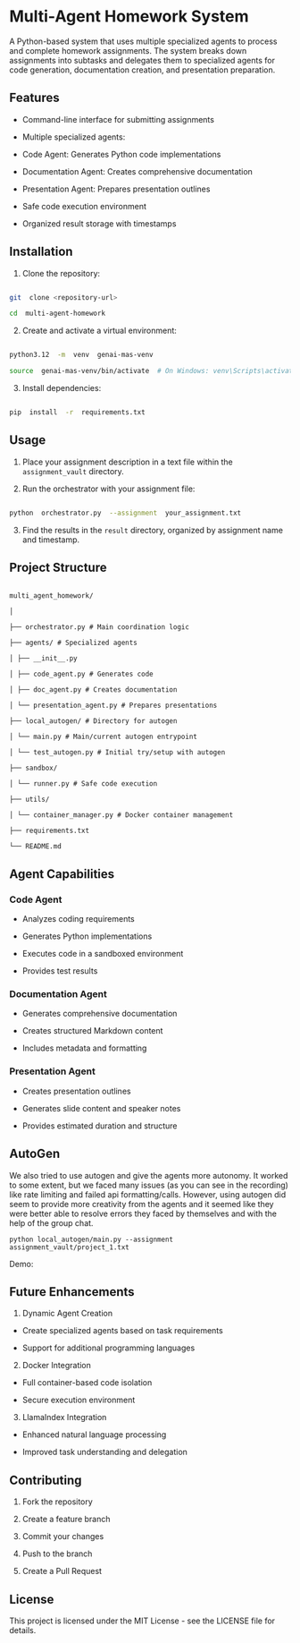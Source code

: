 
# Multi-Agent Homework System

  

A Python-based system that uses multiple specialized agents to process and complete homework assignments. The system breaks down assignments into subtasks and delegates them to specialized agents for code generation, documentation creation, and presentation preparation.

  

## Features

  

- Command-line interface for submitting assignments

- Multiple specialized agents:

- Code Agent: Generates Python code implementations

- Documentation Agent: Creates comprehensive documentation

- Presentation Agent: Prepares presentation outlines

- Safe code execution environment

- Organized result storage with timestamps

  

## Installation

  

1. Clone the repository:

```bash

git  clone <repository-url>

cd  multi-agent-homework

```

  

2. Create and activate a virtual environment:

```bash

python3.12  -m  venv  genai-mas-venv

source  genai-mas-venv/bin/activate  # On Windows: venv\Scripts\activate

```

  

3. Install dependencies:

```bash

pip  install  -r  requirements.txt

```

  

## Usage

  

1. Place your assignment description in a text file within the `assignment_vault` directory.

  

2. Run the orchestrator with your assignment file:

```bash

python  orchestrator.py  --assignment  your_assignment.txt

```

  

3. Find the results in the `result` directory, organized by assignment name and timestamp.

  

## Project Structure

  

```

multi_agent_homework/

│

├── orchestrator.py # Main coordination logic

├── agents/ # Specialized agents

│ ├── __init__.py

│ ├── code_agent.py # Generates code

│ ├── doc_agent.py # Creates documentation

│ └── presentation_agent.py # Prepares presentations

├── local_autogen/ # Directory for autogen

│ └── main.py # Main/current autogen entrypoint

│ └── test_autogen.py # Initial try/setup with autogen

├── sandbox/

│ └── runner.py # Safe code execution

├── utils/

│ └── container_manager.py # Docker container management

├── requirements.txt

└── README.md

```

  

## Agent Capabilities

  

### Code Agent

- Analyzes coding requirements

- Generates Python implementations

- Executes code in a sandboxed environment

- Provides test results

  

### Documentation Agent

- Generates comprehensive documentation

- Creates structured Markdown content

- Includes metadata and formatting

  

### Presentation Agent

- Creates presentation outlines

- Generates slide content and speaker notes

- Provides estimated duration and structure

  
## AutoGen
We also tried to use autogen and give the agents more autonomy. It worked to some extent, but we faced many issues (as you can see in the recording) like rate limiting and failed api formatting/calls. However, using autogen did seem to provide more creativity from the agents and it seemed like they were better able to resolve errors they faced by themselves and with the help of the group chat.

```
python local_autogen/main.py --assignment assignment_vault/project_1.txt
```
Demo:
[](./readme_recordings/autogen_demo.mp4)

## Future Enhancements

  

1. Dynamic Agent Creation

- Create specialized agents based on task requirements

- Support for additional programming languages

  

2. Docker Integration

- Full container-based code isolation

- Secure execution environment

  

3. LlamaIndex Integration

- Enhanced natural language processing

- Improved task understanding and delegation

  

## Contributing

  

1. Fork the repository

2. Create a feature branch

3. Commit your changes

4. Push to the branch

5. Create a Pull Request

  

## License

  

This project is licensed under the MIT License - see the LICENSE file for details.